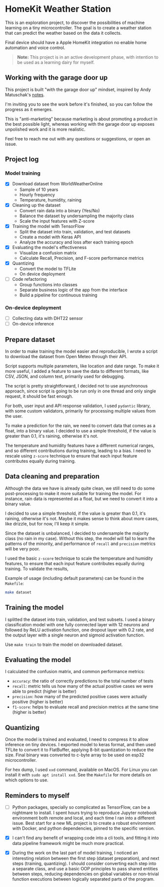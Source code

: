 HomeKit Weather Station
=======================

This is an exploration project, to discover the possibilities of machine learning 
on a tiny microcontroller. The goal is to create a weather station that can predict
the weather based on the data it collects. 

Final device should have a Apple HomeKit integration no enable home automation and
voice control.

> **Note:** This project is in an active development phase, with intention to be 
> used as a learning dairy for myself.

## Working with the garage door up

This project is built "with the garage door up" mindset, inspired by Andy Matuschak's 
[notes](https://notes.andymatuschak.org/About_these_notes?stackedNotes=z21cgR9K3UcQ5a7yPsj2RUim3oM2TzdBByZu). 

I'm inviting you to see the work before it's finished, so you can follow the progress as it emerges.

This is "anti-marketing" because marketing is about promoting a product in the best possible light, 
whereas working with the garage door up exposes unpolished work and it is more realistic.

Feel free to reach me out with any questions or suggestions, or open an issue.

## Project log

### Model training

- [X] Download dataset from WorldWeatherOnline
    - Sample of 10 years 
    - Hourly frequency
    - Temperature, humidity, raining
- [X] Cleaning up the dataset
	- Convert rain data into a binary (Yes/No)
	- Balance the dataset by undersampling the majority class
	- Scale the input features with Z-score
- [X] Training the model with TensorFlow 
	- Split the dataset into train, validation, and test datasets
	- Create a model with Keras API
	- Analyze the accuracy and loss after each training epoch
- [X] Evaluating the model's effectiveness 
	- Visualize a confusion matrix
	- Calculate Recall, Precision, and F-score performance metrics
- [X] Quantizing
    - Convert the model to TFLite
    - On device deployment
- [ ] Code refactoring
    - Group functions into classes
    - Separate business logic of the app from the interface
    - Build a pipeline for continuous training

### On-device deployment

- [ ] Collecting data with DHT22 sensor
- [ ] On-device inference

## Prepare dataset

In order to make training the model easier and reproducible, I wrote a script
to download the dataset from Open Meteo through their API. 

Script supports multiple parameters, like location and date range.
To make it more useful, I added a feature to save the data to different formats,
like CSV, JSON, and column text, primarily used for debugging.

The script is pretty straightforward, I decided not to use asynchronous approach,
since script is going to be run only in one thread and only single request, it 
should be fast enough.

For both, user input and API response validation, I used `pydantic` library, with
some custom validators, primarily for processing multiple values from the user.

To make a prediction for the rain, we need to convert data that comes as a float,
into a binary value. I decided to use a simple threshold, if the value is greater
than 0.1, it's raining, otherwise it's not.

The temperature and humidity features have a different numerical ranges, and so 
different contributions during training, leading to a bias. I need to rescale using 
`z-score` technique to ensure that each input feature contributes equally during training.

## Data cleaning and preparation

Although the data we have is already quite clean, we still need to do some
post-processing to make it more suitable for training the model. For instance, 
rain data is represented as a float, but we need to convert it into a binary
value.

I decided to use a simple threshold, if the value is greater than 0.1, it's
raining, otherwise it's not. Maybe it makes sense to think about more cases,
like drizzle, but for now, I'll keep it simple.

Since the dataset is unbalanced, I decided to undersample the majority class (no rain 
in my case). Without this step, the model will fail to learn the patterns of the minority,
and performance of `recall` and `precision` metrics will be very poor.

I used the basic `z-score` technique to scale the temperature and humidity features,
to ensure that each input feature contributes equally during training. To validate the
results, 

Example of usage (including default parameters) can be found in the `Makefile`:

```bash
make dataset
```

## Training the model

I splitted the dataset into train, validation, and test subsets. I used a binary classification
model with one fully connected layer with 12 neurons and followed by ReLU activation function,
one dropout layer with 0.2 rate, and the output layer with a single neuron and sigmoid activation
function.

Use `make train` to train the model on downloaded dataset. 

## Evaluating the model

I calculated the confusion matrix, and common performance metrics: 

- `accuracy`: the ratio of correctly predictions to the total number of tests
- `recall`: metric tells us how many of the actual positive cases we were able to predict (higher is better)
- `precision`: how many of the predicted positive cases were actually positive (higher is better)
- `f1-score`: helps to evaluate recall and precision metrics at the same time (higher is better)

## Quantizing

Once the model is trained and evaluated, I need to compress it to allow inference on tiny devices. 
I exported model to keras format, and then used TFLite to convert it to FlatBuffer, applying
8-bit quantization to reduce the size. Final binary was converted to c-byte array to be used on
esp32 microcontroller.

For hex dump, I used `xxd` command, available on MacOS. For Linux you can install it with `sudo apt install xxd`.
See the `Makefile` for more details on which options to use.

## Reminders to myself

- [ ] Python packages, specially so complicated as TensorFlow, can be a nightmare to install. I spent
hours trying to reproduce Jupyter notebook environment both remote and local, and each time I ran
into a different issue. Best start for a new ML project is to create a robust environment with
Docker, and python dependencies, pinned to the specific version.
- [X] I can't find any benefit of wrapping code into a cli tools, and fitting it into data pipeline
framework might be much more practical.
- [X] During the work on the last part of model training, I noticed an interesting relation between the first step 
(dataset preparation), and next steps (training, quantizing). I should consider converting each step
into a separate class, and use a basic OOP principles to pass shared entities between steps, reducing
dependencies on global variables or non-trivial function executions between logically separated parts of the program.

